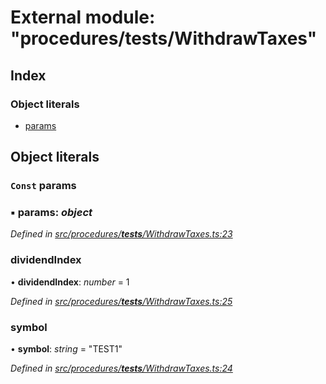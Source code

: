 # External module: "procedures/**tests**/WithdrawTaxes"

## Index

### Object literals

- [params](_procedures___tests___withdrawtaxes_.md#const-params)

## Object literals

### `Const` params

### ▪ **params**: _object_

_Defined in [src/procedures/**tests**/WithdrawTaxes.ts:23](https://github.com/PolymathNetwork/polymath-sdk/blob/d34930f/src/procedures/__tests__/WithdrawTaxes.ts#L23)_

### dividendIndex

• **dividendIndex**: _number_ = 1

_Defined in [src/procedures/**tests**/WithdrawTaxes.ts:25](https://github.com/PolymathNetwork/polymath-sdk/blob/d34930f/src/procedures/__tests__/WithdrawTaxes.ts#L25)_

### symbol

• **symbol**: _string_ = "TEST1"

_Defined in [src/procedures/**tests**/WithdrawTaxes.ts:24](https://github.com/PolymathNetwork/polymath-sdk/blob/d34930f/src/procedures/__tests__/WithdrawTaxes.ts#L24)_
